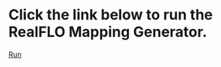 # Click the link below to run the RealFLO Mapping Generator.
[Run](http://liwt-app01.cloudapp.net/DeviceSQL/RealFLOMappingGenerator/setup.exe)

